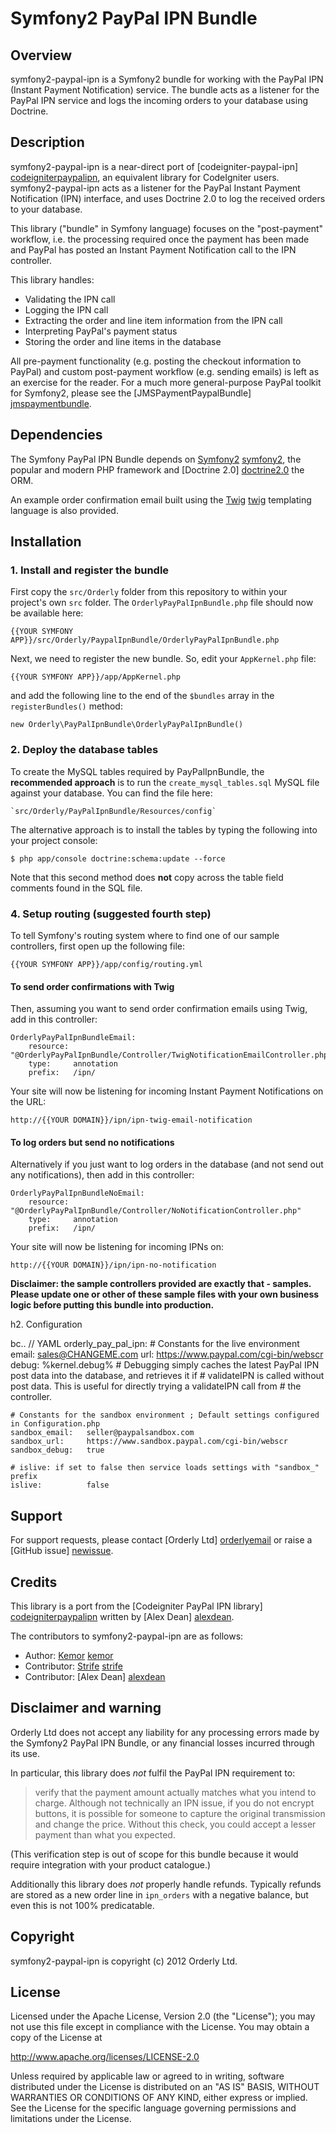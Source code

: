 # Symfony2 PayPal IPN Bundle

## Overview

symfony2-paypal-ipn is a Symfony2 bundle for working with the PayPal IPN (Instant Payment Notification) service.
The bundle acts as a listener for the PayPal IPN service and logs the incoming orders to your database using Doctrine. 

## Description

symfony2-paypal-ipn is a near-direct port of [codeigniter-paypal-ipn] [codeigniterpaypalipn], an equivalent library for CodeIgniter users. symfony2-paypal-ipn acts as a listener for the PayPal Instant Payment Notification (IPN) interface, and
uses Doctrine 2.0 to log the received orders to your database.

This library ("bundle" in Symfony language) focuses on the "post-payment" workflow, i.e. the processing required once the
payment has been made and PayPal has posted an Instant Payment Notification call to the IPN controller.

This library handles:

* Validating the IPN call
* Logging the IPN call
* Extracting the order and line item information from the IPN call
* Interpreting PayPal's payment status
* Storing the order and line items in the database

All pre-payment functionality (e.g. posting the checkout information to PayPal) and custom post-payment workflow (e.g.
sending emails) is left as an exercise for the reader. For a much more general-purpose PayPal toolkit for Symfony2, please
see the [JMSPaymentPaypalBundle] [jmspaymentbundle].

## Dependencies

The Symfony PayPal IPN Bundle depends on [Symfony2] [symfony2], the popular and modern PHP framework and [Doctrine 2.0] [doctrine2.0] the ORM.

An example order confirmation email built using the [Twig] [twig] templating language is also provided. 

## Installation

### 1. Install and register the bundle

First copy the `src/Orderly` folder from this repository to within your project's own `src` folder. The
`OrderlyPayPalIpnBundle.php` file should now be available here: 

    {{YOUR SYMFONY APP}}/src/Orderly/PaypalIpnBundle/OrderlyPayPalIpnBundle.php

Next, we need to register the new bundle. So, edit your `AppKernel.php` file:

    {{YOUR SYMFONY APP}}/app/AppKernel.php 

and add the following line to the end of the `$bundles` array in the `registerBundles()` method:

    new Orderly\PayPalIpnBundle\OrderlyPayPalIpnBundle()

### 2. Deploy the database tables

To create the MySQL tables required by PayPalIpnBundle, the **recommended approach** is to run the
`create_mysql_tables.sql` MySQL file against your database. You can find the file here:

    `src/Orderly/PayPalIpnBundle/Resources/config`

The alternative approach is to install the tables by typing the following into your project console:

    $ php app/console doctrine:schema:update --force

Note that this second method does **not** copy across the table field comments found in the SQL file. 

### 4. Setup routing (suggested fourth step)

To tell Symfony's routing system where to find one of our sample controllers, first open up the
following file:

    {{YOUR SYMFONY APP}}/app/config/routing.yml

#### To send order confirmations with Twig

Then, assuming you want to send order confirmation emails using Twig, add in this controller:

    OrderlyPayPalIpnBundleEmail:
        resource: "@OrderlyPayPalIpnBundle/Controller/TwigNotificationEmailController.php"
        type:     annotation
        prefix:   /ipn/

Your site will now be listening for incoming Instant Payment Notifications on the URL:

    http://{{YOUR DOMAIN}}/ipn/ipn-twig-email-notification

#### To log orders but send no notifications

Alternatively if you just want to log orders in the database (and not send out any notifications), then add
in this controller:

    OrderlyPayPalIpnBundleNoEmail:
        resource: "@OrderlyPayPalIpnBundle/Controller/NoNotificationController.php"
        type:     annotation
        prefix:   /ipn/

Your site will now be listening for incoming IPNs on:

    http://{{YOUR DOMAIN}}/ipn/ipn-no-notification

**Disclaimer: the sample controllers provided are exactly that - samples. Please update one or other of these
sample files with your own business logic before putting this bundle into production.**

h2. Configuration

bc.. // YAML
orderly_pay_pal_ipn:
    # Constants for the live environment
    email:   sales@CHANGEME.com
    url:     https://www.paypal.com/cgi-bin/webscr
    debug:   %kernel.debug%
    # Debugging simply caches the latest PayPal IPN post data into the database, and retrieves it if
    # validateIPN is called without post data. This is useful for directly trying a validateIPN call from
    # the controller.

    # Constants for the sandbox environment ; Default settings configured in Configuration.php
    sandbox_email:   seller@paypalsandbox.com
    sandbox_url:     https://www.sandbox.paypal.com/cgi-bin/webscr
    sandbox_debug:   true

    # islive: if set to false then service loads settings with "sandbox_" prefix
    islive:          false 

## Support

For support requests, please contact [Orderly Ltd] [orderlyemail] or raise a [GitHub issue] [newissue].

## Credits

This library is a port from the [Codeigniter PayPal IPN library] [codeigniterpaypalipn] written by [Alex Dean] [alexdean].

The contributors to symfony2-paypal-ipn are as follows:

* Author: [Kemor] [kemor]
* Contributor: [Strife] [strife]
* Contributor: [Alex Dean] [alexdean]

## Disclaimer and warning

Orderly Ltd does not accept any liability for any processing errors made by the Symfony2 PayPal
IPN Bundle, or any financial losses incurred through its use.

In particular, this library does *not* fulfil the PayPal IPN requirement to:

> verify that the payment amount actually matches what you intend to charge. Although not technically
> an IPN issue, if you do not encrypt buttons, it is possible for someone to capture the original
> transmission and change the price. Without this check, you could accept a lesser payment
> than what you expected.

(This verification step is out of scope for this bundle because it would require integration with
your product catalogue.)

Additionally this library does *not* properly handle refunds. Typically refunds are stored as
a new order line in `ipn_orders` with a negative balance, but even this is not 100% predicatable.

## Copyright

symfony2-paypal-ipn is copyright (c) 2012 Orderly Ltd.

## License

Licensed under the Apache License, Version 2.0 (the "License");
you may not use this file except in compliance with the License.
You may obtain a copy of the License at

http://www.apache.org/licenses/LICENSE-2.0

Unless required by applicable law or agreed to in writing, software
distributed under the License is distributed on an "AS IS" BASIS,
WITHOUT WARRANTIES OR CONDITIONS OF ANY KIND, either express or implied.
See the License for the specific language governing permissions and
limitations under the License.

[codeigniterpaypalipn]: https://github.com/orderly/codeigniter-paypal-ipn
[jmspaymentbundle]: https://github.com/schmittjoh/JMSPaymentPaypalBundle
[symfony2]: http://symfony.com/
[doctrine2.0]: http://www.doctrine-project.org/
[twig]: http://twig.sensiolabs.org/
[orderlyemail]: orderly-support@keplarllp.com
[newissue]: https://github.com/orderly/symfony2-paypal-ipn/issues/new
[kemor]: https://github.com/kemor
[strife]: https://github.com/strife
[alexdean]: https://github.com/alexanderdean